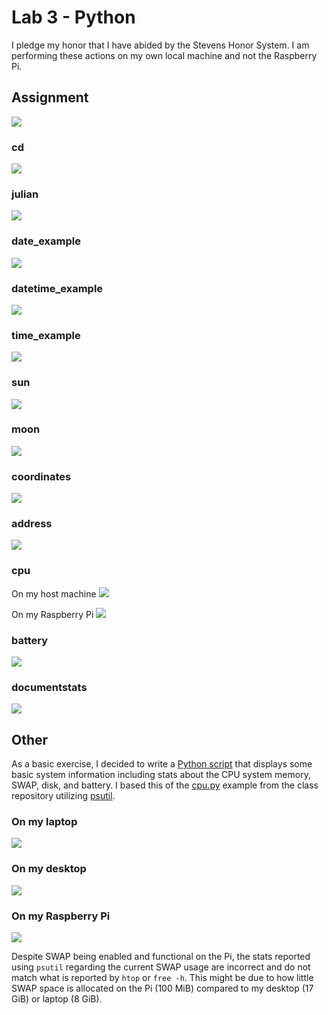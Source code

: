 # Lab 3 - Python
I pledge my honor that I have abided by the Stevens Honor System.
I am performing these actions on my own local machine and not the Raspberry Pi.

## Assignment
![](assets/Lab3.png)

### cd
![](assets/cd.png)

### julian
![](assets/julian.png)

### date_example
![](assets/date_example.png)

### datetime_example
![](assets/datetime_example.png)

### time_example
![](assets/time_example.png)

### sun
![](assets/sun.png)

### moon
![](assets/moon.png)

### coordinates
![](assets/coordinates.png)

### address
![](assets/address.png)

### cpu
On my host machine
![](assets/cpu.png)

On my Raspberry Pi
![](assets/cpu_pi.png)

### battery
![](assets/battery.png)

### documentstats
![](assets/documentstats.png)

## Other
As a basic exercise, I decided to write a [Python script](systemInfo.py) that displays some basic system information including stats about the CPU system memory, SWAP, disk, and battery. I based this of the [cpu.py](https://github.com/kevinwlu/iot/blob/master/lesson3/cpu.py) example from the class repository utilizing [psutil](https://pypi.org/project/psutil/).


### On my laptop
![](assets/systemInfo_laptop.png)

### On my desktop
![](assets/systemInfo_pc.png)

### On my Raspberry Pi
![](assets/systemInfo_pi.png)

Despite SWAP being enabled and functional on the Pi, the stats reported using `psutil` regarding the current SWAP usage are incorrect and do not match what is reported by `htop` or `free -h`. This might be due to how little SWAP space is allocated on the Pi (100 MiB) compared to my desktop (17 GiB) or laptop (8 GiB).
